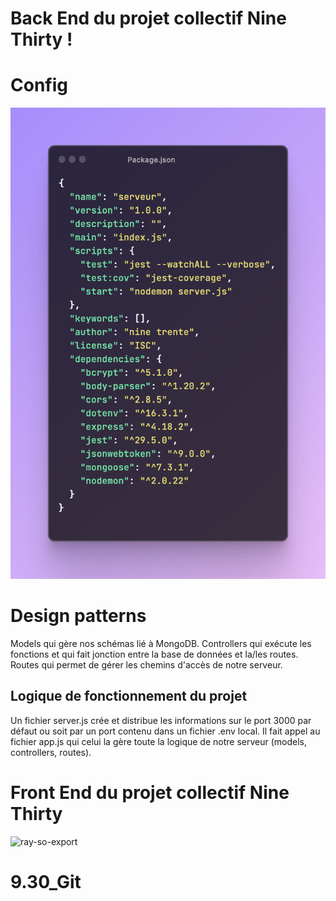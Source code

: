 # Back End du projet collectif Nine Thirty !

# Config

![App Screenshot step1](/serveur/Images/package.png)

# Design patterns

Models qui gère nos schémas lié à MongoDB.
Controllers qui exécute les fonctions et qui fait jonction entre la base de données et la/les routes.
Routes qui permet de gérer les chemins d'accès de notre serveur.

## Logique de fonctionnement du projet

Un fichier server.js crée et distribue les informations sur le port 3000 par défaut ou soit par un port contenu dans un fichier .env local. Il fait appel au fichier app.js qui celui la gère toute la logique de notre serveur (models, controllers, routes).

# Front End du projet collectif Nine Thirty

![ray-so-export](https://github.com/adatechschool/projet-collectif---vente-de-meubles-le_bon_c/assets/123973678/e99f623b-a168-4115-83e9-03e85ea8f021)
# 9.30_Git
